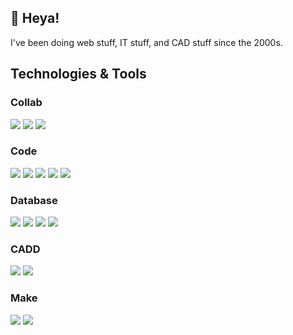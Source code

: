 ## 👋 Heya!

I've been doing web stuff, IT stuff, and CAD stuff since the 2000s.

## Technologies & Tools

### Collab
![](https://img.shields.io/badge/-Git-informational?style=flat&logo=git&logoColor=white&color=eee&labelColor=F05032) 
![](https://img.shields.io/badge/-GitHub-informational?style=flat&logo=github&logoColor=white&color=eee&labelColor=181717) 
![](https://img.shields.io/badge/-GitLab-informational?style=flat&logo=gitlab&logoColor=white&color=eee&labelColor=FCA121) 

### Code
![](https://img.shields.io/badge/-PHP-informational?style=flat&logo=php&logoColor=white&color=eee&labelColor=777BB4) 
![](https://img.shields.io/badge/-HTML5-informational?style=flat&logo=html5&logoColor=white&color=white&labelColor=E34F26)
![](https://img.shields.io/badge/-CSS3-informational?style=flat&logo=css3&logoColor=white&color=white&labelColor=1572B6)
![](https://img.shields.io/badge/-JavaScript-informational?style=flat&logo=javascript&logoColor=333&color=white&labelColor=F7DF1E)
![](https://img.shields.io/badge/-Markdown-informational?style=flat&logo=markdown&logoColor=fff&color=white&labelColor=000)

### Database
![](https://img.shields.io/badge/-MySQL-informational?style=flat&logo=mysql&logoColor=white&color=eee&labelColor=4479A1) 
![](https://img.shields.io/badge/-MSSQL-informational?style=flat&logo=microsoft-sql-server&logoColor=white&color=eee&labelColor=CC2927) 
![](https://img.shields.io/badge/-PL/SQL-informational?style=flat&logo=Oracle&logoColor=white&color=eee&labelColor=c74634)
![](https://img.shields.io/badge/-MongoDB-informational?style=flat&logo=mongoDB&logoColor=white&color=eee&labelColor=47A248)

### CADD
![](https://img.shields.io/badge/-Autodesk_Inventor-informational?style=flat&logo=Autodesk&logoColor=333&color=white&labelColor=0696D7)
![](https://img.shields.io/badge/-3DS_Solidworks-informational?style=flat&logo=dassault-systèmes&logoColor=fff&color=white&labelColor=005386)

### Make
![](https://img.shields.io/badge/-Arduino-informational?style=flat&logo=Arduino&logoColor=white&color=eee&labelColor=00979D) 
![](https://img.shields.io/badge/3D_-Prusa_I3_mk3-informational?style=flat&logoColor=black&color=eee&labelColor=orange) 


<!--
**NeonDevil/NeonDevil** is a ✨ _special_ ✨ repository because its `README.md` (this file) appears on your GitHub profile.

Here are some ideas to get you started:

- 🔭 I’m currently working on ...
- 🌱 I’m currently learning ...
- 👯 I’m looking to collaborate on ...
- 🤔 I’m looking for help with ...
- 💬 Ask me about ...
- 📫 How to reach me: ...
- 😄 Pronouns: ...
- ⚡ Fun fact: ...
-->
